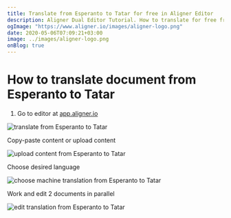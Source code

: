 ```yaml
---
title: Translate from Esperanto to Tatar for free in Aligner Editor
description: Aligner Dual Editor Tutorial. How to translate for free from Esperanto to Tatar. Aligner is multilingual document management platform. 
ogImage: "https://www.aligner.io/images/aligner-logo.png"
date: 2020-05-06T07:09:21+03:00
image: ../images/aligner-logo.png
onBlog: true
---
```


# How to translate document from Esperanto to Tatar

1. Go to editor at [app.aligner.io](https://app.aligner.io "Aligner App web page")

![translate from Esperanto to Tatar](../aligner-blank-editor.png "translate from Esperanto to Tatar")

Copy-paste content or upload content

![upload content from Esperanto to Tatar](../aligner-uploaded-document.png "upload content from Esperanto to Tatar")

Choose desired language

![choose machine translation from Esperanto to Tatar](../aligner-language-dropdown.png "choose machine translation from Esperanto to Tatar")

Work and edit 2 documents in parallel

![edit translation from Esperanto to Tatar](../aligner-double-sitded-editor.png "edit translation from Esperanto to Tatar")


